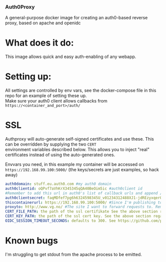 ### Auth0Proxy
A general-purpose docker image for creating an auth0-based reverse proxy, based on apache and openidc

# What does it do:
This image allows quick and easy auth-enabling of any webapp.

# Setting up:
All settings are controlled by env vars, 
see the docker-compose file in this repo for an example of setting these up.   
Make sure your auth0 client allows callbacks from `https://<container_and_port>/auth/`

# SSL
Authproxy will auto-generate self-signed certificates and use these. This can be overridden by supplying the two `CERT`   
environment variables described below. This allows you to inject "real" certificates instead of using the auto-generated ones.


Envvars you need, in this example my container will be accessed on `https://192.168.99.100:5000/`
(the keys/secrets are just examples, so hack away)
```yaml
auth0domain: stuff.eu.auth0.com #my auth0 domain
auth0clientid: oQPvf7aVhKrX345345qQA40BeOim5ic #auth0client id
#Remember to add this url in auth0's list of callback urls and append /auth/, for example https://192.168.99.100:5000/auth/
auth0clientsecret: faqMDfef7pg6h6324598345U_v01234312488XJ1-jdREzyxqerOh #auth0client secret
thiscontainerurl: https://192.168.99.100:5000/ #Since I'm publishing to port 5000, this will be the url to hit in my browser. Remember the trailing slash
proxyto: http://www.vg.no/ #The site I want to forward requests to. Remember the trailing slash
CERT_FILE_PATH: the path of the ssl certifikate See the above section regarding certs!!
CERT_KEY_PATH: the path of the ssl cert key. See the above section regarding certs!!
OIDC_SESSION_TIMEOUT_SECONDS: defaults to 300. See https://github.com/pingidentity/mod_auth_openidc/blob/master/auth_openidc.conf#L443
```

# Known bugs
I'm struggling to get stdout from the apache process to be emitted.